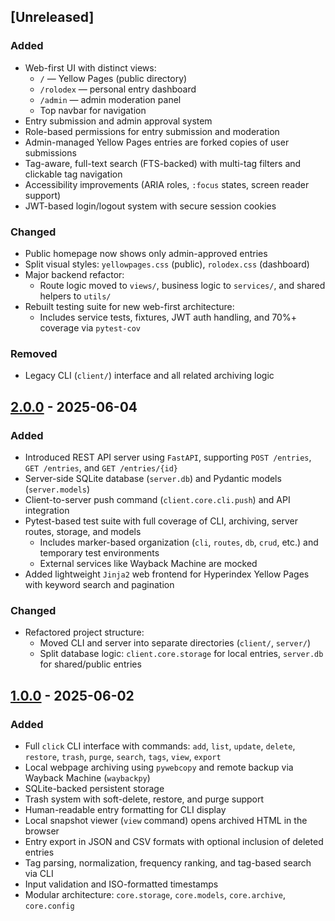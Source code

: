 ## [Unreleased]
### Added
- Web-first UI with distinct views:
  - `/` — Yellow Pages (public directory)
  - `/rolodex` — personal entry dashboard
  - `/admin` — admin moderation panel
  - Top navbar for navigation
- Entry submission and admin approval system
- Role-based permissions for entry submission and moderation
- Admin-managed Yellow Pages entries are forked copies of user submissions
- Tag-aware, full-text search (FTS-backed) with multi-tag filters and clickable tag navigation
- Accessibility improvements (ARIA roles, `:focus` states, screen reader support)
- JWT-based login/logout system with secure session cookies

### Changed
- Public homepage now shows only admin-approved entries
- Split visual styles: `yellowpages.css` (public), `rolodex.css` (dashboard)
- Major backend refactor:
  - Route logic moved to `views/`, business logic to `services/`, and shared helpers to `utils/`
- Rebuilt testing suite for new web-first architecture:
  - Includes service tests, fixtures, JWT auth handling, and 70%+ coverage via `pytest-cov`

### Removed
- Legacy CLI (`client/`) interface and all related archiving logic

## [2.0.0] - 2025-06-04
### Added
- Introduced REST API server using `FastAPI`, supporting `POST /entries`, `GET /entries`, and `GET /entries/{id}`
- Server-side SQLite database (`server.db`) and Pydantic models (`server.models`)
- Client-to-server push command (`client.core.cli.push`) and API integration
- Pytest-based test suite with full coverage of CLI, archiving, server routes, storage, and models
  - Includes marker-based organization (`cli`, `routes`, `db`, `crud`, etc.) and temporary test environments
  - External services like Wayback Machine are mocked
- Added lightweight `Jinja2` web frontend for Hyperindex Yellow Pages with keyword search and pagination

### Changed
- Refactored project structure:
  - Moved CLI and server into separate directories (`client/`, `server/`)
  - Split database logic: `client.core.storage` for local entries, `server.db` for shared/public entries

## [1.0.0] - 2025-06-02
### Added
- Full `click` CLI interface with commands: `add`, `list`, `update`, `delete`, `restore`, `trash`, `purge`, `search`, `tags`, `view`, `export`
- Local webpage archiving using `pywebcopy` and remote backup via Wayback Machine (`waybackpy`)
- SQLite-backed persistent storage
- Trash system with soft-delete, restore, and purge support
- Human-readable entry formatting for CLI display
- Local snapshot viewer (`view` command) opens archived HTML in the browser
- Entry export in JSON and CSV formats with optional inclusion of deleted entries
- Tag parsing, normalization, frequency ranking, and tag-based search via CLI
- Input validation and ISO-formatted timestamps
- Modular architecture: `core.storage`, `core.models`, `core.archive`, `core.config`

[2.0.0]: https://github.com/finn-mo/hyperindex/compare/v1.0.0...v2.0.0  
[1.0.0]: https://github.com/finn-mo/hyperindex/releases/tag/v1.0.0